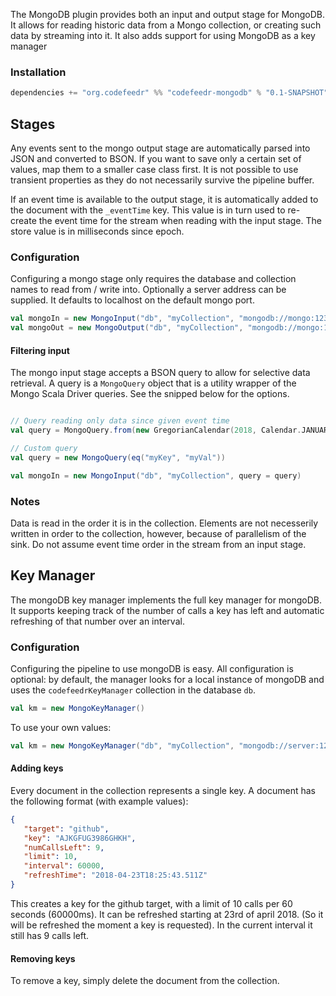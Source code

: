 The MongoDB plugin provides both an input and output stage for MongoDB. It allows for reading historic
data from a Mongo collection, or creating such data by streaming into it. It also adds support for using MongoDB as a
key manager

### Installation

```scala
dependencies += "org.codefeedr" %% "codefeedr-mongodb" % "0.1-SNAPSHOT"
```

## Stages

Any events sent to the mongo output stage are automatically parsed into JSON and converted to BSON. If you want to save
only a certain set of values, map them to a smaller case class first. It is not possible to use transient properties
as they do not necessarily survive the pipeline buffer.

If an event time is available to the output stage, it is automatically added to the document with the `_eventTime` key.
This value is in turn used to re-create the event time for the stream when reading with the input stage. The
store value is in milliseconds since epoch. 

### Configuration

Configuring a mongo stage only requires the database and collection names to read from / write into.
Optionally a server address can be supplied. It defaults to localhost on the default mongo port.

```scala
val mongoIn = new MongoInput("db", "myCollection", "mongodb://mongo:1234")
val mongoOut = new MongoOutput("db", "myCollection", "mongodb://mongo:1234")
```

#### Filtering input

The mongo input stage accepts a BSON query to allow for selective data retrieval. A query is a `MongoQuery` object
that is a utility wrapper of the Mongo Scala Driver queries. See the snipped below for the options.

```scala

// Query reading only data since given event time
val query = MongoQuery.from(new GregorianCalendar(2018, Calendar.JANUARY, 1).getTime)

// Custom query
val query = new MongoQuery(eq("myKey", "myVal"))

val mongoIn = new MongoInput("db", "myCollection", query = query)
```

### Notes

Data is read in the order it is in the collection. Elements are not necesserily written in order to the collection,
however, because of parallelism of the sink. Do not assume event time order in the stream from an input stage.

## Key Manager

The mongoDB key manager implements the full key manager for mongoDB. It supports keeping track of the number of calls a key has left and automatic refreshing of that number over an interval.

### Configuration

Configuring the pipeline to use mongoDB is easy. All configuration is optional: by default, the manager looks for a local instance of mongoDB and uses the `codefeedrKeyManager` collection in the database `db`. 

```scala
val km = new MongoKeyManager()
```

To use your own values:

```scala
val km = new MongoKeyManager("db", "myCollection", "mongodb://server:12345")
```

#### Adding keys

Every document in the collection represents a single key. A document has the following format (with example values):

```json
{
   "target": "github",
   "key": "AJKGFUG3986GHKH",
   "numCallsLeft": 9,
   "limit": 10,
   "interval": 60000,
   "refreshTime": "2018-04-23T18:25:43.511Z"
}
```

This creates a key for the github target, with a limit of 10 calls per 60 seconds (60000ms). It can be refreshed starting at 23rd of april 2018. (So it will be refreshed the moment a key is requested). In the current interval it still has 9 calls left.

#### Removing keys

To remove a key, simply delete the document from the collection.
